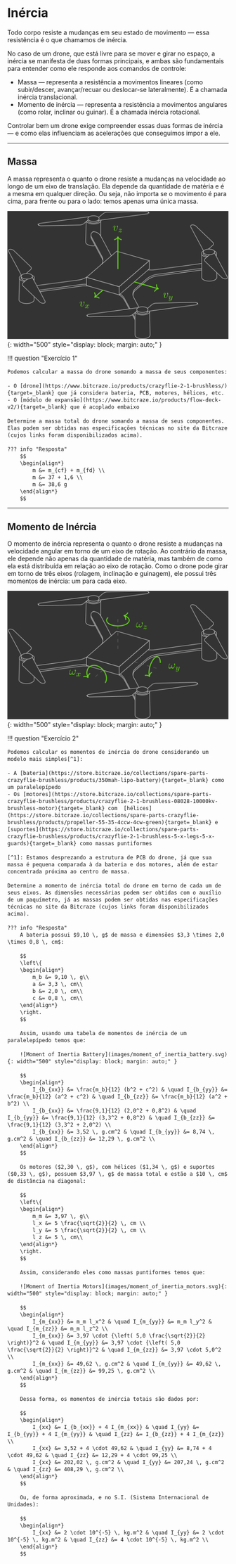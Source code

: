 # Inércia

Todo corpo resiste a mudanças em seu estado de movimento — essa resistência é o que chamamos de inércia.

No caso de um drone, que está livre para se mover e girar no espaço, a inércia se manifesta de duas formas principais, e ambas são fundamentais para entender como ele responde aos comandos de controle:

- Massa — representa a resistência a movimentos lineares (como subir/descer, avançar/recuar ou deslocar-se lateralmente). É a chamada inércia translacional.
- Momento de inércia — representa a resistência a movimentos angulares (como rolar, inclinar ou guinar). É a chamada inércia rotacional.

Controlar bem um drone exige compreender essas duas formas de inércia — e como elas influenciam as acelerações que conseguimos impor a ele.

---

## Massa

A massa representa o quanto o drone resiste a mudanças na velocidade ao longo de um eixo de translação. Ela depende da quantidade de matéria e é a mesma em qualquer direção. Ou seja, não importa se o movimento é para cima, para frente ou para o lado: temos apenas uma única massa.

![Mass](images/mass.svg){: width="500" style="display: block; margin: auto;" }

!!! question "Exercício 1"

    Podemos calcular a massa do drone somando a massa de seus componentes:
    
    - O [drone](https://www.bitcraze.io/products/crazyflie-2-1-brushless/){target=_blank} que já considera bateria, PCB, motores, hélices, etc.
    - O [módulo de expansão](https://www.bitcraze.io/products/flow-deck-v2/){target=_blank} que é acoplado embaixo

    Determine a massa total do drone somando a massa de seus componentes. Elas podem ser obtidas nas especificações técnicas no site da Bitcraze (cujos links foram disponibilizados acima).
            
    ??? info "Resposta"
        $$
        \begin{align*}
            m &= m_{cf} + m_{fd} \\
            m &= 37 + 1,6 \\
            m &= 38,6 g
        \end{align*}
        $$

---

## Momento de Inércia

O momento de inércia representa o quanto o drone resiste a mudanças na velocidade angular em torno de um eixo de rotação. Ao contrário da massa, ele depende não apenas da quantidade de matéria, mas também de como ela está distribuída em relação ao eixo de rotação. Como o drone pode girar em torno de três eixos (rolagem, inclinação e guinagem), ele possui três momentos de inércia: um para cada eixo.

![Moment of Inertia](images/moment_of_inertia.svg){: width="500" style="display: block; margin: auto;" }

!!! question "Exercício 2"

    Podemos calcular os momentos de inércia do drone considerando um modelo mais simples[^1]:
    
    - A [bateria](https://store.bitcraze.io/collections/spare-parts-crazyflie-brushless/products/350mah-lipo-battery){target=_blank} como um paralelepípedo
    - Os [motores](https://store.bitcraze.io/collections/spare-parts-crazyflie-brushless/products/crazyflie-2-1-brushless-08028-10000kv-brushless-motor){target=_blank} com  [hélices](https://store.bitcraze.io/collections/spare-parts-crazyflie-brushless/products/propeller-55-35-4ccw-4cw-green){target=_blank} e [suportes](https://store.bitcraze.io/collections/spare-parts-crazyflie-brushless/products/crazyflie-2-1-brushless-5-x-legs-5-x-guards){target=_blank} como massas puntiformes

    [^1]: Estamos desprezando a estrutura de PCB do drone, já que sua massa é pequena comparada à da bateria e dos motores, além de estar concentrada próxima ao centro de massa.

    Determine a momento de inércia total do drone em torno de cada um de seus eixos. As dimensões necessárias podem ser obtidas com o auxílio de um paquímetro, já as massas podem ser obtidas nas especificações técnicas no site da Bitcraze (cujos links foram disponibilizados acima).
            
    ??? info "Resposta"
        A bateria possui $9,10 \, g$ de massa e dimensões $3,3 \times 2,0 \times 0,8 \, cm$: 
        
        $$
        \left\{
        \begin{align*}
            m_b &= 9,10 \, g\\
            a &= 3,3 \, cm\\
            b &= 2,0 \, cm\\
            c &= 0,8 \, cm\\
        \end{align*}
        \right.
        $$

        Assim, usando uma tabela de momentos de inércia de um paralelepípedo temos que:

        ![Moment of Inertia Battery](images/moment_of_inertia_battery.svg){: width="500" style="display: block; margin: auto;" }

        $$
        \begin{align*}
            I_{b_{xx}} &= \frac{m_b}{12} (b^2 + c^2) & \quad I_{b_{yy}} &= \frac{m_b}{12} (a^2 + c^2) & \quad I_{b_{zz}} &= \frac{m_b}{12} (a^2 + b^2) \\
            I_{b_{xx}} &= \frac{9,1}{12} (2,0^2 + 0,8^2) & \quad I_{b_{yy}} &= \frac{9,1}{12} (3,3^2 + 0,8^2) & \quad I_{b_{zz}} &= \frac{9,1}{12} (3,3^2 + 2,0^2) \\
            I_{b_{xx}} &= 3,52 \, g.cm^2 & \quad I_{b_{yy}} &= 8,74 \, g.cm^2 & \quad I_{b_{zz}} &= 12,29 \, g.cm^2 \\
        \end{align*}
        $$

        Os motores ($2,30 \, g$), com hélices ($1,34 \, g$) e suportes ($0,33 \, g$), possuem $3,97 \, g$ de massa total e estão a $10 \, cm$ de distância na diagonal: 
        
        $$
        \left\{
        \begin{align*}
            m_m &= 3,97 \, g\\
            l_x &= 5 \frac{\sqrt{2}}{2} \, cm \\
            l_y &= 5 \frac{\sqrt{2}}{2} \, cm \\
            l_z &= 5 \, cm\\
        \end{align*}
        \right.
        $$

        Assim, considerando eles como massas puntiformes temos que:

        ![Moment of Inertia Motors](images/moment_of_inertia_motors.svg){: width="500" style="display: block; margin: auto;" }

        $$
        \begin{align*}
            I_{m_{xx}} &= m_m l_x^2 & \quad I_{m_{yy}} &= m_m l_y^2 & \quad I_{m_{zz}} &= m_m l_z^2 \\
            I_{m_{xx}} &= 3,97 \cdot {\left( 5,0 \frac{\sqrt{2}}{2} \right)}^2 & \quad I_{m_{yy}} &= 3,97 \cdot {\left( 5,0 \frac{\sqrt{2}}{2} \right)}^2 & \quad I_{m_{zz}} &= 3,97 \cdot 5,0^2 \\
            I_{m_{xx}} &= 49,62 \, g.cm^2 & \quad I_{m_{yy}} &= 49,62 \, g.cm^2 & \quad I_{m_{zz}} &= 99,25 \, g.cm^2 \\
        \end{align*}
        $$

        Dessa forma, os momentos de inércia totais são dados por:

        $$
        \begin{align*}
            I_{xx} &= I_{b_{xx}} + 4 I_{m_{xx}} & \quad I_{yy} &= I_{b_{yy}} + 4 I_{m_{yy}} & \quad I_{zz} &= I_{b_{zz}} + 4 I_{m_{zz}} \\
            I_{xx} &= 3,52 + 4 \cdot 49,62 & \quad I_{yy} &= 8,74 + 4 \cdot 49,62 & \quad I_{zz} &= 12,29 + 4 \cdot 99,25 \\
            I_{xx} &= 202,02 \, g.cm^2 & \quad I_{yy} &= 207,24 \, g.cm^2 & \quad I_{zz} &= 408,29 \, g.cm^2 \\
        \end{align*}
        $$	

        Ou, de forma aproximada, e no S.I. (Sistema Internacional de Unidades):

        $$
        \begin{align*}
            I_{xx} &= 2 \cdot 10^{-5} \, kg.m^2 & \quad I_{yy} &= 2 \cdot 10^{-5} \, kg.m^2 & \quad I_{zz} &= 4 \cdot 10^{-5} \, kg.m^2 \\
        \end{align*}
        $$


​